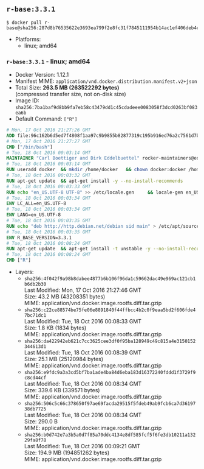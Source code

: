 ## `r-base:3.3.1`

```console
$ docker pull r-base@sha256:287d8b76535622e3693ea799f2e8fc31f7845111954b14ac1ef406deb4e811b9
```

-	Platforms:
	-	linux; amd64

### `r-base:3.3.1` - linux; amd64

-	Docker Version: 1.12.1
-	Manifest MIME: `application/vnd.docker.distribution.manifest.v2+json`
-	Total Size: **263.5 MB (263522292 bytes)**  
	(compressed transfer size, not on-disk size)
-	Image ID: `sha256:7ba1baf9d8bb9fa7eb58c43479dd1c45cdadeee0083058f3dcd0263bf083ea6b`
-	Default Command: `["R"]`

```dockerfile
# Mon, 17 Oct 2016 21:27:26 GMT
ADD file:96c162b6d5ed7f4808f1aa97c9b9855b82877319c195b916ed76a2c7561d7bf2 in / 
# Mon, 17 Oct 2016 21:27:27 GMT
CMD ["/bin/bash"]
# Tue, 18 Oct 2016 00:03:14 GMT
MAINTAINER "Carl Boettiger and Dirk Eddelbuettel" rocker-maintainers@eddelbuettel.com
# Tue, 18 Oct 2016 00:03:14 GMT
RUN useradd docker 	&& mkdir /home/docker 	&& chown docker:docker /home/docker 	&& addgroup docker staff
# Tue, 18 Oct 2016 00:03:32 GMT
RUN apt-get update 	&& apt-get install -y --no-install-recommends 		ed 		less 		locales 		vim-tiny 		wget 		ca-certificates 	&& rm -rf /var/lib/apt/lists/*
# Tue, 18 Oct 2016 00:03:33 GMT
RUN echo "en_US.UTF-8 UTF-8" >> /etc/locale.gen 	&& locale-gen en_US.utf8 	&& /usr/sbin/update-locale LANG=en_US.UTF-8
# Tue, 18 Oct 2016 00:03:34 GMT
ENV LC_ALL=en_US.UTF-8
# Tue, 18 Oct 2016 00:03:34 GMT
ENV LANG=en_US.UTF-8
# Tue, 18 Oct 2016 00:03:35 GMT
RUN echo "deb http://http.debian.net/debian sid main" > /etc/apt/sources.list.d/debian-unstable.list 	&& echo 'APT::Default-Release "testing";' > /etc/apt/apt.conf.d/default
# Tue, 18 Oct 2016 00:03:35 GMT
ENV R_BASE_VERSION=3.3.1
# Tue, 18 Oct 2016 00:08:24 GMT
RUN apt-get update 	&& apt-get install -t unstable -y --no-install-recommends 		littler                 r-cran-littler 		r-base=${R_BASE_VERSION}* 		r-base-dev=${R_BASE_VERSION}* 		r-recommended=${R_BASE_VERSION}*         && echo 'options(repos = c(CRAN = "https://cran.rstudio.com/"), download.file.method = "libcurl")' >> /etc/R/Rprofile.site         && echo 'source("/etc/R/Rprofile.site")' >> /etc/littler.r 	&& ln -s /usr/share/doc/littler/examples/install.r /usr/local/bin/install.r 	&& ln -s /usr/share/doc/littler/examples/install2.r /usr/local/bin/install2.r 	&& ln -s /usr/share/doc/littler/examples/installGithub.r /usr/local/bin/installGithub.r 	&& ln -s /usr/share/doc/littler/examples/testInstalled.r /usr/local/bin/testInstalled.r 	&& install.r docopt 	&& rm -rf /tmp/downloaded_packages/ /tmp/*.rds 	&& rm -rf /var/lib/apt/lists/*
# Tue, 18 Oct 2016 00:08:24 GMT
CMD ["R"]
```

-	Layers:
	-	`sha256:4f042f9a98b8dabee4877b6b106f96da1c59662dac49e969ac121cb1b6db2b30`  
		Last Modified: Mon, 17 Oct 2016 21:27:46 GMT  
		Size: 43.2 MB (43208351 bytes)  
		MIME: application/vnd.docker.image.rootfs.diff.tar.gzip
	-	`sha256:c22ce88574be75fe06e8891840f44ffbcc4b2c0f9eaa5bd2f606fde47bc71dc1`  
		Last Modified: Tue, 18 Oct 2016 00:08:33 GMT  
		Size: 1.8 KB (1834 bytes)  
		MIME: application/vnd.docker.image.rootfs.diff.tar.gzip
	-	`sha256:da422942eb621c7cc3625cee3df0f95ba128949c49c815a4e3150152344613d1`  
		Last Modified: Tue, 18 Oct 2016 00:08:39 GMT  
		Size: 25.1 MB (25120984 bytes)  
		MIME: application/vnd.docker.image.rootfs.diff.tar.gzip
	-	`sha256:e9fdc9a3a3cd5bf7ba1ade4ba84d6eba183d16372240fddd1f3729f9c8cd44cf`  
		Last Modified: Tue, 18 Oct 2016 00:08:34 GMT  
		Size: 339.6 KB (339571 bytes)  
		MIME: application/vnd.docker.image.rootfs.diff.tar.gzip
	-	`sha256:506c5c66c378650f97ae69facda29515f5fdeb49ab9fcb6ca7d3619738db7725`  
		Last Modified: Tue, 18 Oct 2016 00:08:34 GMT  
		Size: 290.0 B  
		MIME: application/vnd.docker.image.rootfs.diff.tar.gzip
	-	`sha256:b0d742e7a3b5a0d7f85a70ddc4134e8df585fcf5f6fe3db10211a13229fa8f78`  
		Last Modified: Tue, 18 Oct 2016 00:09:21 GMT  
		Size: 194.9 MB (194851262 bytes)  
		MIME: application/vnd.docker.image.rootfs.diff.tar.gzip
